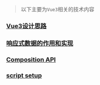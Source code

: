 > 以下主要为`Vue3`相关的技术内容
### [Vue3设计思路](/article/vue/renderer.md)
### [响应式数据的作用和实现](/article/vue/reactive.md)
### [Composition API](/article/vue/composition-api.md)
### [script setup](/article/vue/script-setup.md)